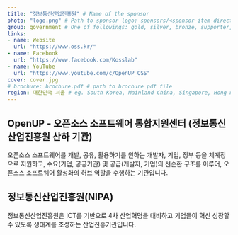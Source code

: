 ```yaml
---
title: "정보통신산업진흥원" # Name of the sponsor
photo: "logo.png" # Path to sponsor logo: sponsors/<sponsor-item-directory>/logo.png
group: government # One of followings: gold, silver, bronze, supporter, infra, record, videoi18n, swag, partner
links:
- name: Website
  url: "https://www.oss.kr/"
- name: Facebook
  url: "https://www.facebook.com/Kosslab"
- name: YouTube
  url: "https://www.youtube.com/c/OpenUP_OSS"
cover: cover.jpg
# brochure: brochure.pdf # path to brochure pdf file
region: 대한민국 서울 # eg. South Korea, Mainland China, Singapore, Hong Kong, Taiwan ...
---
```


## OpenUP - 오픈소스 소프트웨어 통합지원센터 (정보통신산업진흥원 산하 기관)
오픈소스 소프트웨어를 개발, 공유, 활용하기를 원하는 개발자, 기업, 정부 등을 체계정으로 지원하고, 수요(기업, 공공기관) 및 공급(개발자, 기업)의 선순환 구조를 이루어, 오픈소스 소프트웨어 활성화의 허브 역할을 수행하는 기관입니다.

## 정보통신산업진흥원(NIPA)
정보통신산업진흥원은 ICT를 기반으로 4차 산업혁명을 대비하고 기업들이 혁신 성장할 수 있도록 생태계를 조성하는 산업진흥기관입니다.